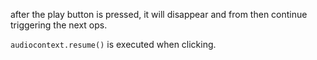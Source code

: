 after the play button is pressed, it will disappear and from then continue triggering the next ops.

`audiocontext.resume()` is executed when clicking.